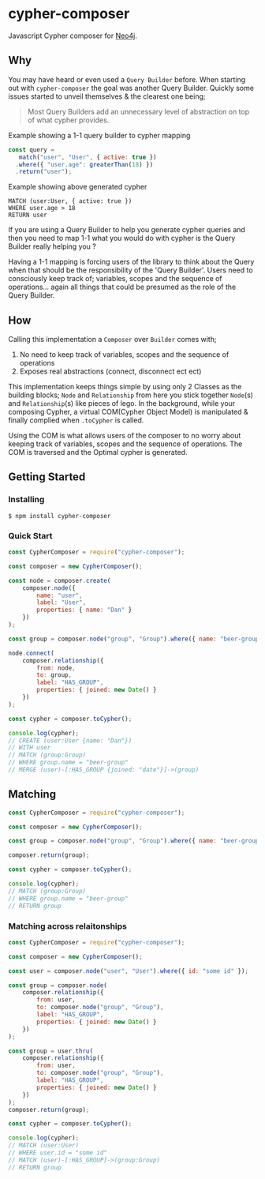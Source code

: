 # cypher-composer
Javascript Cypher composer for [Neo4j](https://neo4j.com/).

## Why
You may have heard or even used a `Query Builder` before. When starting out with `cypher-composer` the goal was another Query Builder. Quickly some issues started to unveil themselves & the clearest one being; 

> Most Query Builders add an unnecessary level of abstraction on top of what cypher provides.

Example showing a 1-1 query builder to cypher mapping 
```js
const query = 
   match("user", "User", { active: true })
  .where({ "user.age": greaterThan(18) })
  .return("user");
```

Example showing above generated cypher
```cypher
MATCH (user:User, { active: true })
WHERE user.age > 18
RETURN user
```

If you are using a Query Builder to help you generate cypher queries and then you need to map 1-1 what you would do with cypher is the Query Builder really helping you ? 

Having a 1-1 mapping is forcing users of the library to think about the Query when that should be the responsibility of the 'Query Builder'. Users need to consciously keep track of; variables, scopes and the sequence of operations... again all things that could be presumed as the role of the Query Builder.

## How
Calling this implementation a `Composer` over `Builder` comes with;

1. No need to keep track of variables, scopes and the sequence of operations
2. Exposes real abstractions (connect, disconnect ect ect)

This implementation keeps things simple by using only 2 Classes as the building blocks; `Node` and `Relationship` from here you stick together `Node`(s) and `Relationship`(s) like pieces of lego. In the background, while your composing Cypher, a virtual COM(Cypher Object Model) is manipulated & finally complied when `.toCypher` is called.

Using the COM is what allows users of the composer to no worry about keeping track of variables, scopes and the sequence of operations. The COM is traversed and the Optimal cypher is generated.

## Getting Started
### Installing
```
$ npm install cypher-composer
```

### Quick Start

```js
const CypherComposer = require("cypher-composer");

const composer = new CypherComposer();

const node = composer.create(
    composer.node({
        name: "user", 
        label: "User",
        properties: { name: "Dan" }
    })
);

const group = composer.node("group", "Group").where({ name: "beer-group" });

node.connect(
    composer.relationship({
        from: node,
        to: group,
        label: "HAS_GROUP",
        properties: { joined: new Date() }
    })
);

const cypher = composer.toCypher();

console.log(cypher);
// CREATE (user:User {name: "Dan"})
// WITH user
// MATCH (group:Group)
// WHERE group.name = "beer-group"
// MERGE (user)-[:HAS_GROUP {joined: "date"}]->(group)
```

## Matching
```js
const CypherComposer = require("cypher-composer");

const composer = new CypherComposer();

const group = composer.node("group", "Group").where({ name: "beer-group" });

composer.return(group);

const cypher = composer.toCypher();

console.log(cypher);
// MATCH (group:Group)
// WHERE group.name = "beer-group"
// RETURN group
```

### Matching across relaitonships

```js
const CypherComposer = require("cypher-composer");

const composer = new CypherComposer();

const user = composer.node("user", "User").where({ id: "some id" });

const group = composer.node(
    composer.relationship({
        from: user,
        to: composer.node("group", "Group"),
        label: "HAS_GROUP",
        properties: { joined: new Date() }
    })
);

const group = user.thru(
    composer.relationship({
        from: user,
        to: composer.node("group", "Group"),
        label: "HAS_GROUP",
        properties: { joined: new Date() }
    })
);
composer.return(group);

const cypher = composer.toCypher();

console.log(cypher);
// MATCH (user:User)
// WHERE user.id = "some id"
// MATCH (user)-[:HAS_GROUP]->(group:Group)
// RETURN group
```

